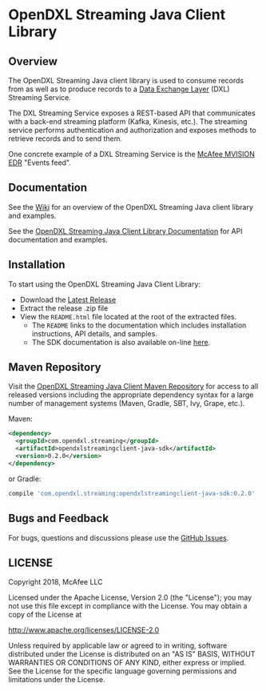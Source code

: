 # OpenDXL Streaming Java Client Library

## Overview

The OpenDXL Streaming Java client library is used to consume records
from as well as to produce records to a
[Data Exchange Layer](http://www.mcafee.com/us/solutions/data-exchange-layer.aspx)
(DXL) Streaming Service.

The DXL Streaming Service exposes a REST-based API that communicates with a
back-end streaming platform (Kafka, Kinesis, etc.). The streaming service
performs authentication and authorization and exposes methods to retrieve records and to send them.

One concrete example of a DXL Streaming Service is the
[McAfee MVISION EDR](https://www.mcafee.com/enterprise/en-us/products/investigator.html)
"Events feed".

## Documentation

See the
[Wiki](https://github.com/opendxl/opendxl-streaming-client-java/wiki)
for an overview of the OpenDXL Streaming Java client library and
examples.

See the
[OpenDXL Streaming Java Client Library Documentation](https://opendxl.github.io/opendxl-streaming-client-java/docs/index.html)
for API documentation and examples.

## Installation

To start using the OpenDXL Streaming Java Client Library:

* Download the [Latest Release](https://github.com/opendxl/opendxl-streaming-client-java/releases/latest)
* Extract the release .zip file
* View the `README.html` file located at the root of the extracted files.
  * The `README` links to the documentation which includes installation instructions, API details, and samples.
  * The SDK documentation is also available on-line [here](https://opendxl.github.io/opendxl-streaming-client-java/docs/javadoc/index.html).

## Maven Repository

Visit the [OpenDXL Streaming Java Client Maven Repository](https://search.maven.org/artifact/com.opendxl/dxlstreaming) for
access to all released versions including the appropriate dependency syntax for a large number of management 
systems (Maven, Gradle, SBT, Ivy, Grape, etc.).

Maven:

```xml
<dependency>
  <groupId>com.opendxl.streaming</groupId>
  <artifactId>opendxlstreamingclient-java-sdk</artifactId>
  <version>0.2.0</version>
</dependency>
```
or Gradle:
```groovy
compile 'com.opendxl.streaming:opendxlstreamingclient-java-sdk:0.2.0'
```

## Bugs and Feedback

For bugs, questions and discussions please use the
[GitHub Issues](https://github.com/opendxl/opendxl-streaming-client-java/issues).

## LICENSE

Copyright 2018, McAfee LLC

Licensed under the Apache License, Version 2.0 (the "License"); you may not use
this file except in compliance with the License. You may obtain a copy of the
License at

http://www.apache.org/licenses/LICENSE-2.0

Unless required by applicable law or agreed to in writing, software distributed
under the License is distributed on an "AS IS" BASIS, WITHOUT WARRANTIES OR
CONDITIONS OF ANY KIND, either express or implied. See the License for the
specific language governing permissions and limitations under the License.

